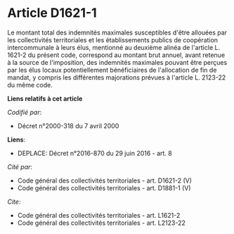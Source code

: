# Article D1621-1

Le montant total des indemnités maximales susceptibles d'être allouées par les collectivités territoriales et les
établissements publics de coopération intercommunale à leurs élus, mentionné au deuxième alinéa de l'article L. 1621-2 du
présent code, correspond au montant brut annuel, avant retenue à la source de l'imposition, des indemnités maximales pouvant
être perçues par les élus locaux potentiellement bénéficiaires de l'allocation de fin de mandat, y compris les différentes
majorations prévues à l'article L. 2123-22 du même code.

**Liens relatifs à cet article**

_Codifié par_:

  - Décret n°2000-318 du 7 avril 2000

**Liens**:

  - DEPLACE: Décret n°2016-870 du 29 juin 2016 - art. 8

_Cité par_:

  - Code général des collectivités territoriales - art. D1621-2 (V)
  - Code général des collectivités territoriales - art. D1881-1 (V)

_Cite_:

  - Code général des collectivités territoriales - art. L1621-2
  - Code général des collectivités territoriales - art. L2123-22
